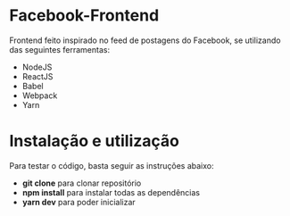 # Facebook-Frontend

Frontend feito inspirado no feed de postagens do Facebook, se utilizando das seguintes ferramentas:

* NodeJS
* ReactJS
* Babel
* Webpack
* Yarn

# Instalação e utilização

Para testar o código, basta seguir as instruções abaixo:

* **git clone** para clonar repositório
* **npm install** para instalar todas as dependências
* **yarn dev** para poder inicializar
